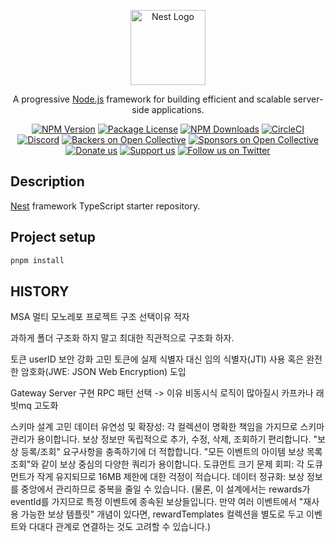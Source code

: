 <p align="center">
  <a href="http://nestjs.com/" target="blank"><img src="https://nestjs.com/img/logo-small.svg" width="120" alt="Nest Logo" /></a>
</p>

[circleci-image]: https://img.shields.io/circleci/build/github/nestjs/nest/master?token=abc123def456
[circleci-url]: https://circleci.com/gh/nestjs/nest

  <p align="center">A progressive <a href="http://nodejs.org" target="_blank">Node.js</a> framework for building efficient and scalable server-side applications.</p>
    <p align="center">
<a href="https://www.npmjs.com/~nestjscore" target="_blank"><img src="https://img.shields.io/npm/v/@nestjs/core.svg" alt="NPM Version" /></a>
<a href="https://www.npmjs.com/~nestjscore" target="_blank"><img src="https://img.shields.io/npm/l/@nestjs/core.svg" alt="Package License" /></a>
<a href="https://www.npmjs.com/~nestjscore" target="_blank"><img src="https://img.shields.io/npm/dm/@nestjs/common.svg" alt="NPM Downloads" /></a>
<a href="https://circleci.com/gh/nestjs/nest" target="_blank"><img src="https://img.shields.io/circleci/build/github/nestjs/nest/master" alt="CircleCI" /></a>
<a href="https://discord.gg/G7Qnnhy" target="_blank"><img src="https://img.shields.io/badge/discord-online-brightgreen.svg" alt="Discord"/></a>
<a href="https://opencollective.com/nest#backer" target="_blank"><img src="https://opencollective.com/nest/backers/badge.svg" alt="Backers on Open Collective" /></a>
<a href="https://opencollective.com/nest#sponsor" target="_blank"><img src="https://opencollective.com/nest/sponsors/badge.svg" alt="Sponsors on Open Collective" /></a>
  <a href="https://paypal.me/kamilmysliwiec" target="_blank"><img src="https://img.shields.io/badge/Donate-PayPal-ff3f59.svg" alt="Donate us"/></a>
    <a href="https://opencollective.com/nest#sponsor"  target="_blank"><img src="https://img.shields.io/badge/Support%20us-Open%20Collective-41B883.svg" alt="Support us"></a>
  <a href="https://twitter.com/nestframework" target="_blank"><img src="https://img.shields.io/twitter/follow/nestframework.svg?style=social&label=Follow" alt="Follow us on Twitter"></a>
</p>
  <!--[![Backers on Open Collective](https://opencollective.com/nest/backers/badge.svg)](https://opencollective.com/nest#backer)
  [![Sponsors on Open Collective](https://opencollective.com/nest/sponsors/badge.svg)](https://opencollective.com/nest#sponsor)-->

## Description

[Nest](https://github.com/nestjs/nest) framework TypeScript starter repository.

## Project setup

```bash
pnpm install
```


## HISTORY

MSA 멀티 모노레포 프로젝트 구조 선택이유 적자

과하게 폴더 구조화 하지 말고 최대한 직관적으로 구조화 하자.


토큰 userID 보안 강화 고민
토큰에 실제 식별자 대신 임의 식별자(JTI) 사용 혹은 완전한 암호화(JWE: JSON Web Encryption) 도입

Gateway Server 구현
RPC 패턴 선택 -> 이유
비동시식 로직이 많아질시 카프카나 래빗mq 고도화


스키마 설계 고민
데이터 유연성 및 확장성:
각 컬렉션이 명확한 책임을 가지므로 스키마 관리가 용이합니다.
보상 정보만 독립적으로 추가, 수정, 삭제, 조회하기 편리합니다. "보상 등록/조회" 요구사항을 충족하기에 더 적합합니다.
"모든 이벤트의 아이템 보상 목록 조회"와 같이 보상 중심의 다양한 쿼리가 용이합니다.
도큐먼트 크기 문제 회피: 각 도큐먼트가 작게 유지되므로 16MB 제한에 대한 걱정이 적습니다.
데이터 정규화: 보상 정보를 중앙에서 관리하므로 중복을 줄일 수 있습니다. (물론, 이 설계에서는 rewards가 eventId를 가지므로 특정 이벤트에 종속된 보상들입니다. 만약 여러 이벤트에서 "재사용 가능한 보상 템플릿" 개념이 있다면, rewardTemplates 컬렉션을 별도로 두고 이벤트와 다대다 관계로 연결하는 것도 고려할 수 있습니다.)